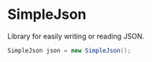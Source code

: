 # SimpleJson
Library for easily writing or reading JSON.

```java
SimpleJson json = new SimpleJson();
```
